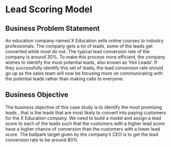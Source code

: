 # Lead Scoring Model

## Business Problem Statement
An education company named X Education sells online courses to industry professionals. The company gets a lot of leads, some of the leads get converted while most do not. The typical lead conversion rate of the company is around 30%. 
To make this process more efficient, the company wishes to identify the most potential leads, also known as ‘Hot Leads’. If they successfully identify this set of leads, the lead conversion rate should go up as the sales team will now be focusing more on communicating with the potential leads rather than making calls to everyone.

## Business Objective
The business objective of this case study is to identify the most promising leads , that is the leads that are most likely to convert into paying customers for the X Education company. We need to build a model and assign a lead score to each of the leads such that the customers with a higher lead score have a higher chance of conversion than the customers with a lower lead score. The ballpark target given by the company’s CEO is to get the lead conversion rate to be around 80%
